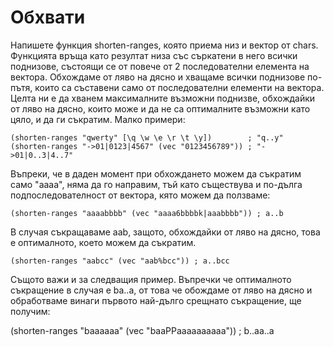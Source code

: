 # Обхвати

Напишете функция shorten-ranges, която приема низ и вектор от chars. Функцията
връща като резултат низa със съркатени в него всички поднизове, състоящи се от
повече от 2 последователни елемента на вектора. Обхождаме от ляво на дясно и
хващаме всички поднизове по-пътя, които са съставени само от последователни
елементи на вектора. Целта ни е да хванем максималните възможни поднизве,
обхождайки от ляво на дясно, които може и да не са оптималните възможни като
цяло, и да ги съкратим. Малко примери:

    (shorten-ranges "qwerty" [\q \w \e \r \t \y])        ; "q..y"
    (shorten-ranges "->01|0123|4567" (vec "0123456789")) ; "->01|0..3|4..7"

Въпреки, че в даден момент при обхождането можем да съкратим
само "aaaa", няма да го направим, тъй като съществува и по-дълга
подпоследователност от вектора, кято можем да ползваме:

    (shorten-ranges "aaaabbbb" (vec "aaaa6bbbbk|aaabbbb")) ; a..b

В случая съкращаваме aab, защото, обхождайки от ляво на дясно, това е
оптималното, което можем да съкратим.

    (shorten-ranges "aabcc" (vec "aab%bcc")) ; a..bcc

Същото важи и за следващия пример. Въпречки че оптималното съкращение в случая е
ba..a, от това че обождаме от ляво на дясно и обработваме винаги първото
най-дълго срещнато съкращение, ще получим:

(shorten-ranges "baaaaaa" (vec "baaPPaaaaaaaaaa")) ; b..aa..a
